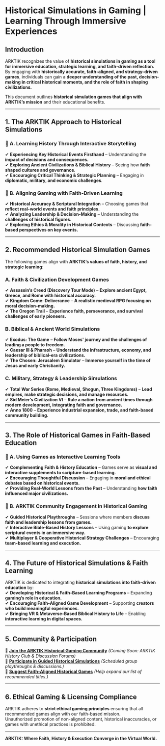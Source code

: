 # Historical Simulations in Gaming | Learning Through Immersive Experiences

## **Introduction**
ARKTIK recognizes the value of **historical simulations in gaming as a tool for immersive education, strategic learning, and faith-driven reflection.**  
By engaging with **historically accurate, faith-aligned, and strategy-driven games**, individuals can gain a **deeper understanding of the past, decision-making in critical historical moments, and the role of faith in shaping civilizations.**  

This document outlines **historical simulation games that align with ARKTIK’s mission** and their educational benefits.

---

## **1. The ARKTIK Approach to Historical Simulations**  
### 📌 **A. Learning History Through Interactive Storytelling**  
✔ **Experiencing Key Historical Events Firsthand** – Understanding the **impact of decisions and consequences.**  
✔ **Exploring Ancient Civilizations & Biblical History** – Seeing how **faith shaped cultures and governance.**  
✔ **Encouraging Critical Thinking & Strategic Planning** – Engaging in **diplomatic, military, and economic challenges.**  

### 📌 **B. Aligning Gaming with Faith-Driven Learning**  
✔ **Historical Accuracy & Scriptural Integration** – Choosing games that **reflect real-world events and faith principles.**  
✔ **Analyzing Leadership & Decision-Making** – Understanding the **challenges of historical figures.**  
✔ **Exploring Ethics & Morality in Historical Contexts** – Discussing **faith-based perspectives on key events.**  

---

## **2. Recommended Historical Simulation Games**  
The following games align with **ARKTIK’s values of faith, history, and strategic learning:**  

### **A. Faith & Civilization Development Games**  
✔ **Assassin’s Creed (Discovery Tour Mode)** – **Explore ancient Egypt, Greece, and Rome with historical accuracy.**  
✔ **Kingdom Come: Deliverance** – **A realistic medieval RPG focusing on moral decision-making.**  
✔ **The Oregon Trail** – **Experience faith, perseverance, and survival challenges of early pioneers.**  

### **B. Biblical & Ancient World Simulations**  
✔ **Exodus: The Game** – **Follow Moses' journey and the challenges of leading a people to freedom.**  
✔ **Caesar III & Pharaoh** – **Understand the infrastructure, economy, and leadership of biblical-era civilizations.**  
✔ **The Chosen: Jerusalem Simulator** – **Immerse yourself in the time of Jesus and early Christianity.**  

### **C. Military, Strategy & Leadership Simulations**  
✔ **Total War Series (Rome, Medieval, Shogun, Three Kingdoms)** – **Lead empires, make strategic decisions, and manage resources.**  
✔ **Sid Meier’s Civilization VI** – **Rule a nation from ancient times through modern development, integrating faith and governance.**  
✔ **Anno 1800** – **Experience industrial expansion, trade, and faith-based community building.**  

---

## **3. The Role of Historical Games in Faith-Based Education**  
### 📌 **A. Using Games as Interactive Learning Tools**  
✔ **Complementing Faith & History Education** – Games serve as **visual and interactive supplements to scripture-based learning.**  
✔ **Encouraging Thoughtful Discussion** – Engaging in **moral and ethical debates based on historical events.**  
✔ **Providing Real-World Lessons from the Past** – Understanding **how faith influenced major civilizations.**  

### 📌 **B. ARKTIK Community Engagement in Historical Gaming**  
✔ **Guided Historical Playthroughs** – Sessions where members **discuss faith and leadership lessons from games.**  
✔ **Interactive Bible-Based History Lessons** – Using gaming **to explore scriptural events in an immersive way.**  
✔ **Multiplayer & Cooperative Historical Strategy Challenges** – Encouraging **team-based learning and execution.**  

---

## **4. The Future of Historical Simulations & Faith Learning**  
ARKTIK is dedicated to integrating **historical simulations into faith-driven education** by:  
✔ **Developing Historical & Faith-Based Learning Programs** – Expanding **gaming’s role in education.**  
✔ **Encouraging Faith-Aligned Game Development** – Supporting **creators who build meaningful experiences.**  
✔ **Bringing VR & Metaverse-Based Biblical History to Life** – Enabling **interactive learning in digital spaces.**  

---

## **5. Community & Participation**  
📌 **[Join the ARKTIK Historical Gaming Community](#)** *(Coming Soon: ARKTIK History Club & Discussion Forums)*  
📌 **[Participate in Guided Historical Simulations](#)** *(Scheduled group playthroughs & discussions.)*  
📌 **[Suggest Faith-Aligned Historical Games](#)** *(Help expand our list of recommended titles.)*  

---

## **6. Ethical Gaming & Licensing Compliance**  
ARKTIK adheres to **strict ethical gaming principles** ensuring that all recommended games align with our faith-based mission.  
Unauthorized promotion of non-aligned content, historical inaccuracies, or games with unethical practices is prohibited.

---

**ARKTIK: Where Faith, History & Execution Converge in the Virtual World.**  


